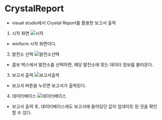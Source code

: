 # CrystalReport

- visual studio에서 Crystal Report를 활용한 보고서 출력

1. 시작 화면
![시작](https://user-images.githubusercontent.com/59854960/191016506-d235c428-1481-4653-ab52-f974c74c5711.PNG)
- winform 시작 화면이다.
2. 발전소 선택
![발전소선택](https://user-images.githubusercontent.com/59854960/191016517-8eea9714-e691-457c-ae99-a814b4f6d0ac.PNG)
- 콤보 박스에서 발전소를 선택하면, 해당 발전소에 맞는 데이터 정보를 불러온다.
3. 보고서 출력
![보고서출력](https://user-images.githubusercontent.com/59854960/191016802-dffd6b92-aacb-43cf-81a4-a62b9a2b6937.PNG)
- 보고서 버튼을 누르면 보고서가 출력된다.
4. 데이터베이스
![데이터베이스](https://user-images.githubusercontent.com/59854960/191016514-fb2d320b-c2e8-46d4-a629-84fcd0adcb80.PNG)
- 보고서 출력 후, 데이터베이스에도 보고서에 들어있던 값이 업데이트 된 것을 확인할 수 있다.
